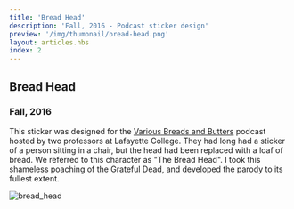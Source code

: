 ```yaml
---
title: 'Bread Head'
description: 'Fall, 2016 - Podcast sticker design'
preview: '/img/thumbnail/bread-head.png'
layout: articles.hbs
index: 2
---
```

## Bread Head
### Fall, 2016

This sticker was designed for the [Various Breads and Butters](http://wjrh.org/vbb/) podcast hosted by two professors at Lafayette College. They had long had a sticker of a person sitting in a chair, but the head had been replaced with a loaf of bread. We referred to this character as "The Bread Head". I took this shameless poaching of the Grateful Dead, and developed the parody to its fullest extent.

![bread_head](https://raw.githubusercontent.com/thomas-williams/portfolio/master/pictures/other/bread_head.jpg)